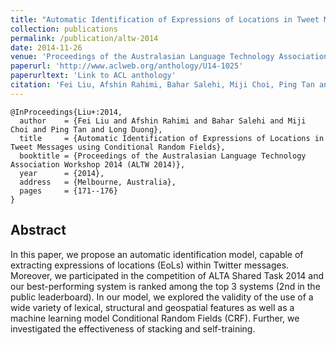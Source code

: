 ```yaml
---
title: "Automatic Identification of Expressions of Locations in Tweet Messages using Conditional Random Fields"
collection: publications
permalink: /publication/altw-2014
date: 2014-11-26
venue: 'Proceedings of the Australasian Language Technology Association Workshop 2014 (ALTW 2014)'
paperurl: 'http://www.aclweb.org/anthology/U14-1025'
paperurltext: 'Link to ACL anthology'
citation: 'Fei Liu, Afshin Rahimi, Bahar Salehi, Miji Choi, Ping Tan and Long Duong (2014) <a href="http://liufly.github.io/files/papers/altw-2014.pdf"><u>AAutomatic Identification of Expressions of Locations in Tweet Messages using Conditional Random Fields</u></a>, In <i>Proceedings of the Australasian Language Technology Association Workshop 2014 (ALTW 2014)</i>, Melbourne, Australia, pp. 171-176.'
---
```


```
@InProceedings{Liu+:2014,
  author    = {Fei Liu and Afshin Rahimi and Bahar Salehi and Miji Choi and Ping Tan and Long Duong},
  title     = {Automatic Identification of Expressions of Locations in Tweet Messages using Conditional Random Fields},
  booktitle = {Proceedings of the Australasian Language Technology Association Workshop 2014 (ALTW 2014)},
  year      = {2014},
  address   = {Melbourne, Australia},
  pages     = {171--176}
}
```

## Abstract
In this paper, we propose an automatic identification model, capable of extracting expressions of locations (EoLs) within Twitter messages. Moreover, we participated in the competition of ALTA Shared Task 2014 and our best-performing system is ranked among the top 3 systems (2nd in the public leaderboard). In our model, we explored the validity of the use of a wide variety of lexical, structural and geospatial features as well as a machine learning model Conditional Random Fields (CRF). Further, we investigated the effectiveness of stacking and self-training.
